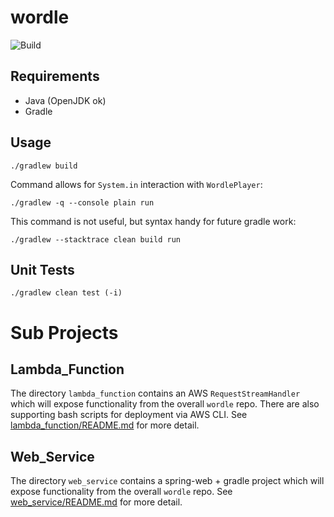 # wordle
![Build](https://github.com/k0sty/wordle/actions/workflows/gradle.yml/badge.svg)

## Requirements

- Java (OpenJDK ok)
- Gradle

## Usage

`./gradlew build`

Command allows for `System.in` interaction with `WordlePlayer`:

`./gradlew -q --console plain run`

This command is not useful, but syntax handy for future gradle work:

`./gradlew --stacktrace clean build run`

## Unit Tests

`./gradlew clean test (-i)`

# Sub Projects

## Lambda_Function

The directory `lambda_function` contains an AWS `RequestStreamHandler` which will expose functionality from the overall `wordle` repo.  There are also supporting bash scripts for deployment via AWS CLI.  See [lambda_function/README.md](web_service/README.md) for more detail.

## Web_Service

The directory `web_service` contains a spring-web + gradle project which will expose functionality from the overall `wordle` repo.  See [web_service/README.md](web_service/README.md) for more detail.
